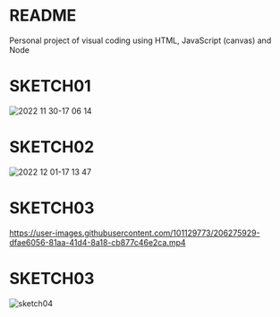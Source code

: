 # README
Personal project of visual coding using HTML, JavaScript (canvas) and Node

# SKETCH01
![2022 11 30-17 06 14](https://user-images.githubusercontent.com/101129773/206275768-dae2fd1b-0ce8-419e-a72c-f0b782c60590.png)

# SKETCH02
![2022 12 01-17 13 47](https://user-images.githubusercontent.com/101129773/206275816-42ecdb16-a0c5-4a15-a1a2-14c40b08d134.png)

# SKETCH03


https://user-images.githubusercontent.com/101129773/206275929-dfae6056-81aa-41d4-8a18-cb877c46e2ca.mp4


# SKETCH03

![sketch04](https://user-images.githubusercontent.com/101129773/207178467-09600c33-7cfc-4b12-b0c1-1186f5e03be9.jpg)




